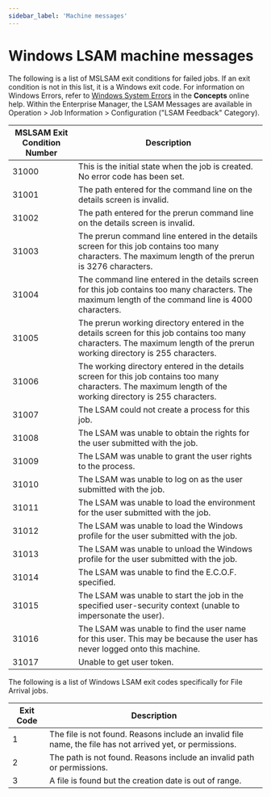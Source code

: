 ```yaml
---
sidebar_label: 'Machine messages'
---
```


# Windows LSAM machine messages

The following is a list of MSLSAM exit conditions for failed jobs. If an exit condition is not in this list, it is a Windows exit code. For information on Windows Errors, refer to [Windows System Errors](https://help.smatechnologies.com/opcon/core/latest/Files/Concepts/Windows%20System%20Errors.htm) in the **Concepts** online help. Within the Enterprise Manager, the LSAM Messages are available in Operation \> Job Information \> Configuration ("LSAM Feedback" Category).

|MSLSAM Exit Condition Number|Description|
|--- |--- |
|31000|This is the initial state when the job is created. No error code has been set.|
|31001|The path entered for the command line on the details screen is invalid.|
|31002|The path entered for the prerun command line on the details screen is invalid.|
|31003|The prerun command line entered in the details screen for this job contains too many characters. The maximum length of the prerun is 3276 characters.|
|31004|The command line entered in the details screen for this job contains too many characters. The maximum length of the command line is 4000 characters.|
|31005|The prerun working directory entered in the details screen for this job contains too many characters. The maximum length of the prerun working directory is 255 characters.|
|31006|The working directory entered in the details screen for this job contains too many characters. The maximum length of the working directory is 255 characters.|
|31007|The LSAM could not create a process for this job.|
|31008|The LSAM was unable to obtain the rights for the user submitted with the job.|
|31009|The LSAM was unable to grant the user rights to the process.|
|31010|The LSAM was unable to log on as the user submitted with the job.|
|31011|The LSAM was unable to load the environment for the user submitted with the job.|
|31012|The LSAM was unable to load the Windows profile for the user submitted with the job.|
|31013|The LSAM was unable to unload the Windows profile for the user submitted with the job.|
|31014|The LSAM was unable to find the E.C.O.F. specified.|
|31015|The LSAM was unable to start the job in the specified user-security context (unable to impersonate the user).|
|31016|The LSAM was unable to find the user name for this user. This may be because the user has never logged onto this machine.|
|31017|Unable to get user token.|

The following is a list of Windows LSAM exit codes specifically for File Arrival jobs.

|Exit Code|Description|
|--- |--- |
|1|The file is not found. Reasons include an invalid file name, the file has not arrived yet, or permissions.|
|2|The path is not found. Reasons include an invalid path or permissions.|
|3|A file is found but the creation date is out of range.|

